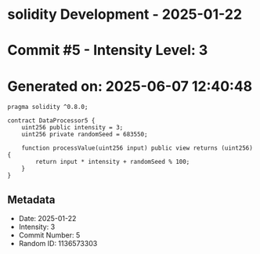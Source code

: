﻿# solidity Development - 2025-01-22
# Commit #5 - Intensity Level: 3
# Generated on: 2025-06-07 12:40:48
```solidity
pragma solidity ^0.8.0;

contract DataProcessor5 {
    uint256 public intensity = 3;
    uint256 private randomSeed = 683550;

    function processValue(uint256 input) public view returns (uint256) {
        return input * intensity + randomSeed % 100;
    }
}
```
## Metadata
- Date: 2025-01-22
- Intensity: 3
- Commit Number: 5
- Random ID: 1136573303
